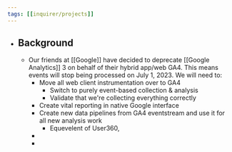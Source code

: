 ```yaml
---
tags: [[inquirer/projects]] 
---
```


- ## Background
	- Our friends at [[Google]] have decided to deprecate [[Google Analytics]] 3 on behalf of their hybrid app/web GA4. This means events will stop being processed on July 1, 2023. We will need to:
		- Move all web client instrumentation over to GA4
			- Switch to purely event-based collection & analysis
			- Validate that we're collecting everything correctly
		- Create vital reporting in native Google interface
		- Create new data pipelines from GA4 eventstream and use it for all new analysis work
			- Equevelent of User360,
		-
		-